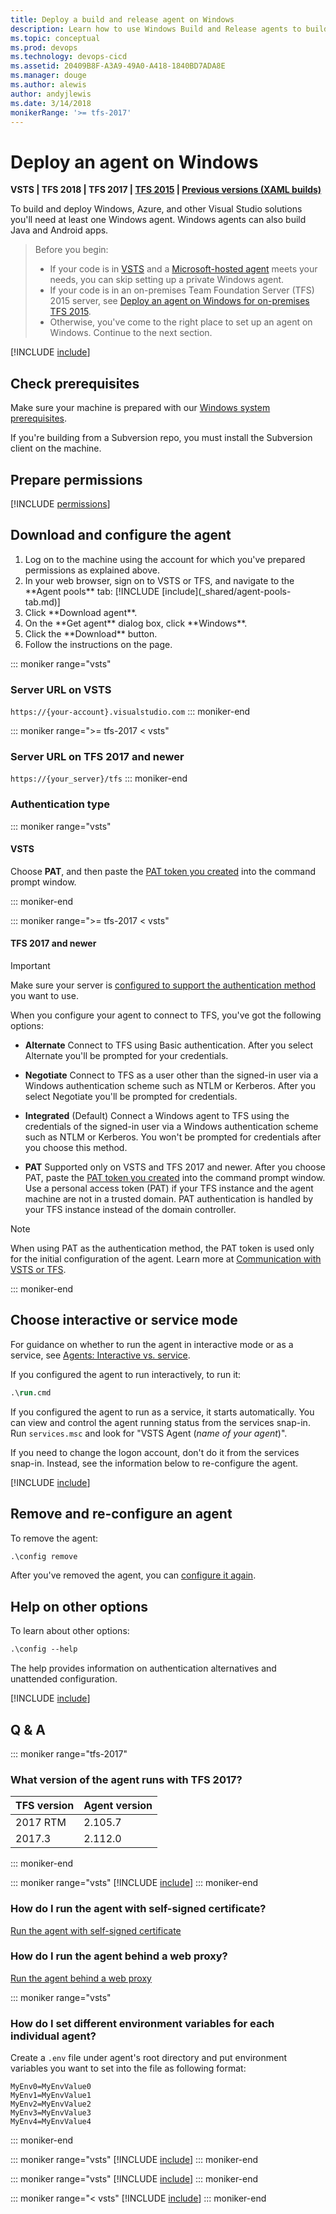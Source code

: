 ```yaml
---
title: Deploy a build and release agent on Windows
description: Learn how to use Windows Build and Release agents to build and deploy your Windows and Azure code for VSTS and TFS.
ms.topic: conceptual
ms.prod: devops
ms.technology: devops-cicd
ms.assetid: 20409B8F-A3A9-49A0-A418-1840BD7ADA8E
ms.manager: douge
ms.author: alewis
author: andyjlewis
ms.date: 3/14/2018
monikerRange: '>= tfs-2017'
---
```



# Deploy an agent on Windows

**VSTS | TFS 2018 | TFS 2017 | [TFS 2015](v1-windows.md) | [Previous versions (XAML builds)](https://msdn.microsoft.com/en-us/library/ms252495%28v=vs.120%29.aspx)**

To build and deploy Windows, Azure, and other Visual Studio solutions you'll need at least one Windows agent. Windows agents can also build Java and Android apps.

> Before you begin:
> * If your code is in [VSTS](https://www.visualstudio.com/products/visual-studio-team-services-vs) and a [Microsoft-hosted agent](hosted.md) meets your needs, you can skip setting up a private Windows agent.
> * If your code is in an on-premises Team Foundation Server (TFS) 2015 server, see [Deploy an agent on Windows for on-premises TFS 2015](v1-windows.md).
> *  Otherwise, you've come to the right place to set up an agent on Windows. Continue to the next section.

[!INCLUDE [include](_shared/concepts.md)]

## Check prerequisites

Make sure your machine is prepared with our [Windows system prerequisites](https://aka.ms/vstsagentwinsystem).

If you're building from a Subversion repo, you must install the Subversion client on the machine.

<h2 id="permissions">Prepare permissions</h2>

[!INCLUDE [permissions](_shared/v2/prepare-permissions.md)]

<a name="download-configure"></a>
## Download and configure the agent

<ol>
<li>Log on to the machine using the account for which you've prepared permissions as explained above.</li>
<li>In your web browser, sign on to VSTS or TFS, and navigate to the **Agent pools** tab:
[!INCLUDE [include](_shared/agent-pools-tab.md)]
</li>

<li>Click **Download agent**.</li>

<li>On the **Get agent** dialog box, click **Windows**.</li>

<li>Click the **Download** button.

<li>Follow the instructions on the page.</li>
</ol>

::: moniker range="vsts"
### Server URL on VSTS

`https://{your-account}.visualstudio.com`
::: moniker-end

::: moniker range=">= tfs-2017 < vsts"
### Server URL on TFS 2017 and newer

`https://{your_server}/tfs`
::: moniker-end

### Authentication type

::: moniker range="vsts"
#### VSTS

Choose **PAT**, and then paste the [PAT token you created](#permissions) into the command prompt window.

::: moniker-end

::: moniker range=">= tfs-2017 < vsts"
#### TFS 2017 and newer

> [!IMPORTANT]
> 
> Make sure your server is [configured to support the authentication method](configure-tfs-authentication.md) you want to use. 
  
When you configure your agent to connect to TFS, you've got the following options:

* **Alternate** Connect to TFS using Basic authentication. After you select Alternate you'll be prompted for your credentials.

* **Negotiate** Connect to TFS as a user other than the signed-in user via a Windows authentication scheme such as NTLM or Kerberos. After you select Negotiate you'll be prompted for credentials.

* **Integrated** (Default) Connect a Windows agent to TFS using the credentials of the signed-in user via a Windows authentication scheme such as NTLM or Kerberos. You won't be prompted for credentials after you choose this method.
 
* **PAT** Supported only on VSTS and TFS 2017 and newer. After you choose PAT, paste the [PAT token you created](#permissions) into the command prompt window. Use a personal access token (PAT) if your TFS instance and the agent machine are not in a trusted domain. PAT authentication is handled by your TFS instance instead of the domain controller.

> [!NOTE]
> When using PAT as the authentication method, the PAT token is used only for the initial configuration of the agent. Learn more at [Communication with VSTS or TFS](agents.md#communication).

::: moniker-end

## Choose interactive or service mode

For guidance on whether to run the agent in interactive mode or as a service, see [Agents: Interactive vs. service](agents.md#account).

 If you configured the agent to run interactively, to run it:

 ```ps
 .\run.cmd
 ```

If you configured the agent to run as a service, it starts automatically. You can view and control the agent running status from the services snap-in. Run `services.msc` and look for "VSTS Agent (*name of your agent*)".

If you need to change the logon account, don't do it from the services snap-in. Instead, see the information below to re-configure the agent.

[!INCLUDE [include](_shared/v2/replace-agent.md)]

## Remove and re-configure an agent

To remove the agent:

```ps
.\config remove
```

After you've removed the agent, you can [configure it again](#download-configure).

## Help on other options

To learn about other options:

```ps
.\config --help
```

The help provides information on authentication alternatives and unattended configuration.

[!INCLUDE [include](_shared/capabilities.md)]

## Q & A

<!-- BEGINSECTION class="md-qanda" -->

::: moniker range="tfs-2017"

### What version of the agent runs with TFS 2017?

| TFS version | Agent version |
|-|-|
| 2017 RTM | 2.105.7 |
| 2017.3 | 2.112.0 |

::: moniker-end

::: moniker range="vsts"
[!INCLUDE [include](_shared/v2/qa-firewall.md)]
::: moniker-end

### How do I run the agent with self-signed certificate?

[Run the agent with self-signed certificate](certificate.md)

### How do I run the agent behind a web proxy?

[Run the agent behind a web proxy](proxy.md)

::: moniker range="vsts"
### How do I set different environment variables for each individual agent?

Create a `.env` file under agent's root directory and put environment variables you want to set into the file as following format:

```
MyEnv0=MyEnvValue0
MyEnv1=MyEnvValue1
MyEnv2=MyEnvValue2
MyEnv3=MyEnvValue3
MyEnv4=MyEnvValue4
```
::: moniker-end

::: moniker range="vsts"
[!INCLUDE [include](_shared/v2/web-proxy-bypass.md)]
::: moniker-end

::: moniker range="vsts"
[!INCLUDE [include](_shared/v2/qa-urls.md)]
::: moniker-end

::: moniker range="< vsts"
[!INCLUDE [include](../_shared/qa-versions.md)]
::: moniker-end

<!-- ENDSECTION -->
